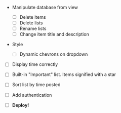 + Manipulate database from view

    - [ ] Delete items
    - [ ] Delete lists
    - [ ] Rename lists
    - [ ] Change item title and description

+ Style

    - [ ] Dynamic chevrons on dropdown

- [ ] Display time correctly
- [ ] Built-in "Important" list. Items signified with a star
- [ ] Sort list by time posted
- [ ] Add authentication

- [ ] **Deploy!**
